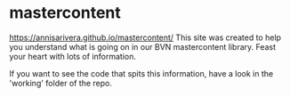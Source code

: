 # mastercontent

https://annisarivera.github.io/mastercontent/
This site was created to help you understand what is going on in our BVN mastercontent library. Feast your heart with lots of information.

If you want to see the code that spits this information, have a look in the 'working' folder of the repo.
